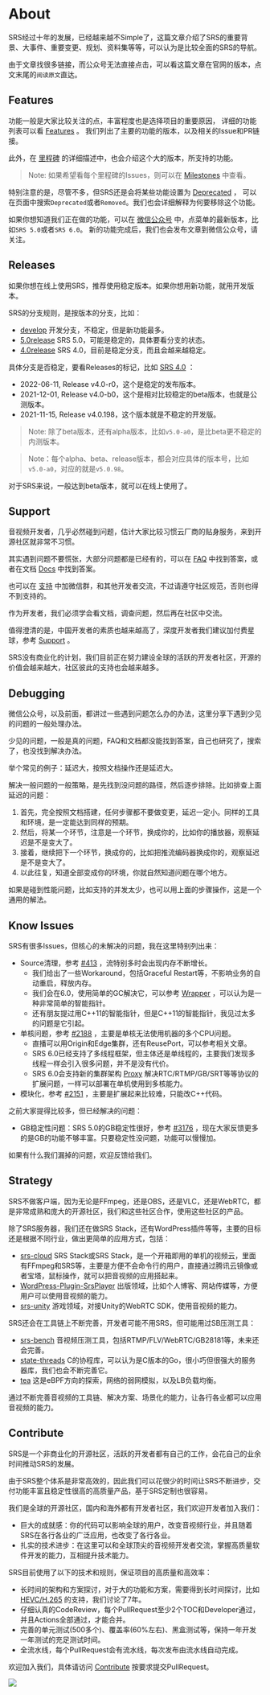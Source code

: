 # About

SRS经过十年的发展，已经越来越不Simple了，这篇文章介绍了SRS的重要背景、大事件、重要变更、规划、资料集等等，可以认为是比较全面的SRS的导航。

由于文章找很多链接，而公众号无法直接点击，可以看这篇文章在官网的版本，点文末尾的`阅读原文`直达。

## Features

功能一般是大家比较关注的点，丰富程度也是选择项目的重要原因，
详细的功能列表可以看 [Features](https://github.com/ossrs/srs/blob/develop/trunk/doc/Features.md#features) 。
我们列出了主要的功能的版本，以及相关的Issue和PR链接。

此外，在 [里程碑](/product) 的详细描述中，也会介绍这个大的版本，所支持的功能。

> Note: 如果希望看每个里程碑的Issues，则可以在 [Milestones](https://github.com/ossrs/srs/milestones) 中查看。

特别注意的是，尽管不多，但SRS还是会将某些功能设置为 [Deprecated](https://github.com/ossrs/srs/blob/develop/trunk/doc/Features.md#features) ，
可以在页面中搜索`Deprecated`或者`Removed`。我们也会详细解释为何要移除这个功能。

如果你想知道我们正在做的功能，可以在 [微信公众号](/contact#discussion) 中，点菜单的最新版本，比如`SRS 5.0`或者`SRS 6.0`。
新的功能完成后，我们也会发布文章到微信公众号，请关注。

## Releases

如果你想在线上使用SRS，推荐使用稳定版本。如果你想用新功能，就用开发版本。

SRS的分支规则，是按版本的分支，比如：

* [develop](https://github.com/ossrs/srs/tree/develop) 开发分支，不稳定，但是新功能最多。
* [5.0release](https://github.com/ossrs/srs/tree/5.0release#releases) SRS 5.0，可能是稳定的，具体要看分支的状态。
* [4.0release](https://github.com/ossrs/srs/tree/4.0release#releases) SRS 4.0，目前是稳定分支，而且会越来越稳定。

具体分支是否稳定，要看Releases的标记，比如 [SRS 4.0](https://github.com/ossrs/srs/tree/4.0release#releases) ：

* 2022-06-11, Release v4.0-r0，这个是稳定的发布版本。
* 2021-12-01, Release v4.0-b0，这个是相对比较稳定的beta版本，也就是公测版本。
* 2021-11-15, Release v4.0.198，这个版本就是不稳定的开发版。

> Note: 除了beta版本，还有alpha版本，比如`v5.0-a0`，是比beta更不稳定的内测版本。

> Note：每个alpha、beta、release版本，都会对应具体的版本号，比如`v5.0-a0`，对应的就是`v5.0.98`。

对于SRS来说，一般达到beta版本，就可以在线上使用了。

## Support

音视频开发者，几乎必然碰到问题，估计大家比较习惯云厂商的贴身服务，来到开源社区就非常不习惯。

其实遇到问题不要慌张，大部分问题都是已经有的，可以在 [FAQ](/faq) 中找到答案，或者在文档 [Docs](/docs/v5/doc/getting-started) 中找到答案。

也可以在 [支持](/contact) 中加微信群，和其他开发者交流，不过请遵守社区规范，否则也得不到支持的。

作为开发者，我们必须学会看文档，调查问题，然后再在社区中交流。

值得澄清的是，中国开发者的素质也越来越高了，深度开发者我们建议加付费星球，参考 [Support](/contact#donation) 。

SRS没有商业化的计划，我们目前正在努力建设全球的活跃的开发者社区，开源的价值会越来越大，社区彼此的支持也会越来越多。

## Debugging

微信公众号，以及前面，都讲过一些遇到问题怎么办的办法，这里分享下遇到少见的问题的一般处理办法。

少见的问题，一般是真的问题，FAQ和文档都没能找到答案，自己也研究了，搜索了，也没找到解决办法。

举个常见的例子：延迟大，按照文档操作还是延迟大。

解决一般问题的一般策略，是先找到没问题的路径，然后逐步排除。比如排查上面延迟的问题：

1. 首先，完全按照文档搭建，任何步骤都不要做变更，延迟一定小。同样的工具和环境，是一定能达到同样的预期。
2. 然后，将某一个环节，注意是一个环节，换成你的，比如你的播放器，观察延迟是不是变大了。
3. 接着，继续把下一个环节，换成你的，比如把推流编码器换成你的，观察延迟是不是变大了。
4. 以此往复，知道全部变成你的环境，你就自然知道问题在哪个地方。

如果是碰到性能问题，比如支持的并发太少，也可以用上面的步骤操作，这是一个通用的解法。

## Know Issues

SRS有很多Issues，但核心的未解决的问题，我在这里特别列出来：

* Source清理，参考 [#413](https://github.com/ossrs/srs/issues/413) ，流特别多时会出现内存不断增长。
  * 我们给出了一些Workaround，包括Graceful Restart等，不影响业务的自动重启，释放内存。
  * 我们会在6.0，使用简单的GC解决它，可以参考 [Wrapper](https://github.com/ossrs/srs/issues/413#issuecomment-1227972901) ，可以认为是一种非常简单的智能指针。
  * 还有朋友提过用C++11的智能指针，但是C++11的智能指针，我见过太多的问题是它引起。
* 单核问题，参考 [#2188](https://github.com/ossrs/srs/issues/2188) ，主要是单核无法使用机器的多个CPU问题。
  * 直播可以用Origin和Edge集群，还有ReusePort，可以参考相关文章。
  * SRS 6.0已经支持了多线程框架，但主体还是单线程的，主要我们发现多线程一样会引入很多问题，并不是没有代价。
  * SRS 6.0会支持新的集群架构 [Proxy](https://github.com/ossrs/srs/issues/3138) 解决RTC/RTMP/GB/SRT等等协议的扩展问题，一样可以部署在单机使用到多核能力。
* 模块化，参考 [#2151](https://github.com/ossrs/srs/issues/2153) ，主要是扩展起来比较难，只能改C++代码。

之前大家提得比较多，但已经解决的问题：

* GB稳定性问题：SRS 5.0的GB稳定性很好，参考 [#3176](https://github.com/ossrs/srs/issues/3176) ，现在大家反馈更多的是GB的功能不够丰富。只要稳定性没问题，功能可以慢慢加。

如果有什么我们漏掉的问题，欢迎反馈给我们。

## Strategy

SRS不做客户端，因为无论是FFmpeg，还是OBS，还是VLC，还是WebRTC，都是非常成熟和庞大的开源社区，我们和这些社区合作，使用这些社区的产品。

除了SRS服务器，我们还在做SRS Stack，还有WordPress插件等等，主要的目标还是根据不同行业，做出更简单的应用方式，包括：

* [srs-cloud](https://github.com/ossrs/srs-stack) SRS Stack或SRS Stack，是一个开箱即用的单机的视频云，里面有FFmpeg和SRS等，主要是方便不会命令行的用户，直接通过腾讯云镜像或者宝塔，鼠标操作，就可以把音视频的应用搭起来。
* [WordPress-Plugin-SrsPlayer](https://github.com/ossrs/WordPress-Plugin-SrsPlayer) 出版领域，比如个人博客、网站传媒等，方便用户可以使用音视频的能力。
* [srs-unity](https://github.com/ossrs/srs-unity) 游戏领域，对接Unity的WebRTC SDK，使用音视频的能力。

SRS还会在工具链上不断完善，开发者可能不用SRS，但可能用过SB压测工具：

* [srs-bench](https://github.com/ossrs/srs-bench) 音视频压测工具，包括RTMP/FLV/WebRTC/GB28181等，未来还会完善。
* [state-threads](https://github.com/ossrs/state-threads) C的协程库，可以认为是C版本的Go，很小巧但很强大的服务器库，我们也会不断完善它。
* [tea](https://github.com/ossrs/tea) 这是eBPF方向的探索，网络的弱网模拟，以及LB负载均衡。

通过不断完善音视频的工具链、解决方案、场景化的能力，让各行各业都可以应用音视频的能力。

## Contribute

SRS是一个非商业化的开源社区，活跃的开发者都有自己的工作，会花自己的业余时间推动SRS的发展。

由于SRS整个体系是非常高效的，因此我们可以花很少的时间让SRS不断进步，交付功能丰富且稳定性很高的高质量产品，基于SRS定制也很容易。

我们是全球的开源社区，国内和海外都有开发者社区，我们欢迎开发者加入我们：

* 巨大的成就感：你的代码可以影响全球的用户，改变音视频行业，并且随着SRS在各行各业的广泛应用，也改变了各行各业。
* 扎实的技术进步：在这里可以和全球顶尖的音视频开发者交流，掌握高质量软件开发的能力，互相提升技术能力。

SRS目前使用了以下的技术和规则，保证项目的高质量和高效率：

* 长时间的架构和方案探讨，对于大的功能和方案，需要得到长时间探讨，比如 [HEVC/H.265](https://github.com/ossrs/srs/issues/465) 的支持，我们讨论了7年。
* 仔细认真的CodeReview，每个PullRequest至少2个TOC和Developer通过，并且Actions全部通过，才能合并。
* 完善的单元测试(500多个)、覆盖率(60%左右)、黑盒测试等，保持一年开发一年测试的充足测试时间。
* 全流水线，每个PullRequest会有流水线，每次发布由流水线自动完成。

欢迎加入我们，具体请访问 [Contribute](https://github.com/ossrs/srs/contribute) 按要求提交PullRequest。

![](https://ossrs.net/gif/v1/sls.gif?site=ossrs.net&path=/lts/pages/about-zh)


